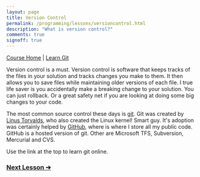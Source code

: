 ```yaml
---
layout: page
title: Version Control
permalink: /programming/lessons/versioncontrol.html
description: "What is version control?"
comments: true
signoff: true
---
```

[Course Home](../course) \| [Learn Git](https://try.github.io/levels/1/challenges/1)

Version control is a must. Version control is software that keeps tracks of the files in your solution and tracks changes you make to them. It then allows you to save files while maintaining older versions of each file. I true life saver is you accidentally make a breaking change to your solution. You can just rollback. Or a great safety net if you are looking at doing some big changes to your code. 

The most common source control these days is [git](https://git-scm.com/docs/gittutorial). Git was created by [Linus Torvalds](https://en.wikipedia.org/wiki/Linus_Torvalds), who also created the Linux kernel! Smart guy. It's adoption was certainly helped by [GitHub](github.com), where is where I store all my public code. GitHub is a hosted version of git. Other are Microsoft TFS, Subversion, Mercurial and CVS.

Use the link at the top to learn git online.

### [Next Lesson &#10132;](../lessons/classesandobjects)